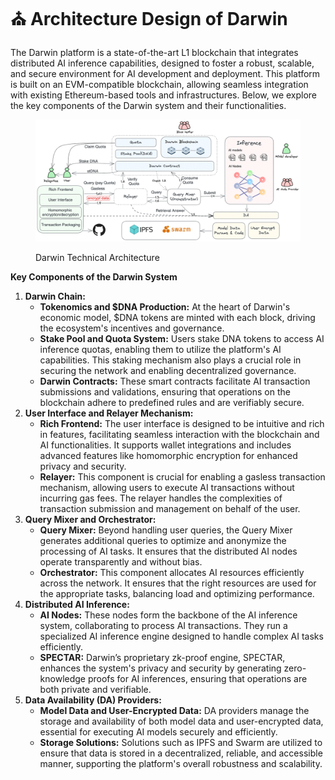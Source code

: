 # ⛪ Architecture Design of Darwin

The Darwin platform is a state-of-the-art L1 blockchain that integrates distributed AI inference capabilities, designed to foster a robust, scalable, and secure environment for AI development and deployment. This platform is built on an EVM-compatible blockchain, allowing seamless integration with existing Ethereum-based tools and infrastructures. Below, we explore the key components of the Darwin system and their functionalities.

<figure><img src="../../.gitbook/assets/image.png" alt=""><figcaption><p>Darwin Technical Architecture</p></figcaption></figure>

**Key Components of the Darwin System**

1. **Darwin Chain:**
   * **Tokenomics and $DNA Production:** At the heart of Darwin's economic model, $DNA tokens are minted with each block, driving the ecosystem's incentives and governance.
   * **Stake Pool and Quota System:** Users stake DNA tokens to access AI inference quotas, enabling them to utilize the platform's AI capabilities. This staking mechanism also plays a crucial role in securing the network and enabling decentralized governance.
   * **Darwin Contracts:** These smart contracts facilitate AI transaction submissions and validations, ensuring that operations on the blockchain adhere to predefined rules and are verifiably secure.
2. **User Interface and Relayer Mechanism:**
   * **Rich Frontend:** The user interface is designed to be intuitive and rich in features, facilitating seamless interaction with the blockchain and AI functionalities. It supports wallet integrations and includes advanced features like homomorphic encryption for enhanced privacy and security.
   * **Relayer:** This component is crucial for enabling a gasless transaction mechanism, allowing users to execute AI transactions without incurring gas fees. The relayer handles the complexities of transaction submission and management on behalf of the user.
3. **Query Mixer and Orchestrator:**
   * **Query Mixer:** Beyond handling user queries, the Query Mixer generates additional queries to optimize and anonymize the processing of AI tasks. It ensures that the distributed AI nodes operate transparently and without bias.
   * **Orchestrator:** This component allocates AI resources efficiently across the network. It ensures that the right resources are used for the appropriate tasks, balancing load and optimizing performance.
4. **Distributed AI Inference:**
   * **AI Nodes:** These nodes form the backbone of the AI inference system, collaborating to process AI transactions. They run a specialized AI inference engine designed to handle complex AI tasks efficiently.
   * **SPECTAR:** Darwin’s proprietary zk-proof engine, SPECTAR, enhances the system's privacy and security by generating zero-knowledge proofs for AI inferences, ensuring that operations are both private and verifiable.
5. **Data Availability (DA) Providers:**
   * **Model Data and User-Encrypted Data:** DA providers manage the storage and availability of both model data and user-encrypted data, essential for executing AI models securely and efficiently.
   * **Storage Solutions:** Solutions such as IPFS and Swarm are utilized to ensure that data is stored in a decentralized, reliable, and accessible manner, supporting the platform's overall robustness and scalability.
